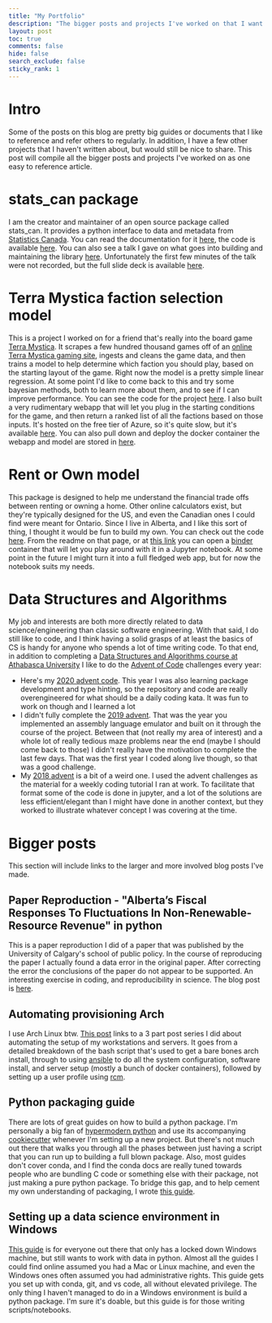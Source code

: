 ```yaml
---
title: "My Portfolio"
description: "The bigger posts and projects I've worked on that I want to share."
layout: post
toc: true
comments: false
hide: false
search_exclude: false
sticky_rank: 1
---
```


# Intro

Some of the posts on this blog are pretty big guides or documents that I like to reference and refer others to regularly. In addition, I have a few other projects that I haven't written about, but would still be nice to share. This post will compile all the bigger posts and projects I've worked on as one easy to reference article.

# stats_can package

I am the creator and maintainer of an open source package called stats_can. It provides a python interface to data and metadata from [Statistics Canada](https://www.statcan.gc.ca/eng/start). You can read the documentation for it [here](https://stats-can.readthedocs.io/en/latest/), the code is available [here](https://github.com/ianepreston/stats_can). You can also see a talk I gave on what goes into building and maintaining the library [here](https://www.youtube.com/watch?v=SJzg7HnISxw). Unfortunately the first few minutes of the talk were not recorded, but the full slide deck is available [here](https://docs.google.com/presentation/d/1ijCHBcqwYRbm3ZuHEJajwq5q89HPCu25UzUV2m-dx7Q/edit?usp=drivesdk).

# Terra Mystica faction selection model

This is a project I worked on for a friend that's really into the board game [Terra Mystica](https://boardgamegeek.com/boardgame/120677/terra-mystica). It scrapes a few hundred thousand games off of an [online Terra Mystica gaming site](https://terra.snellman.net/), ingests and cleans the game data, and then trains a model to help determine which faction you should play, based on the starting layout of the game. Right now the model is a pretty simple linear regression. At some point I'd like to come back to this and try some bayesian methods, both to learn more about them, and to see if I can improve performance. You can see the code for the project [here](https://terra.snellman.net/). I also built a very rudimentary webapp that will let you plug in the starting conditions for the game, and then return a ranked list of all the factions based on those inputs. It's hosted on the free tier of Azure, so it's quite slow, but it's available [here](https://tmmodel.azurewebsites.net/). You can also pull down and deploy the docker container the webapp and model are stored in [here](https://hub.docker.com/repository/docker/ianepreston/terra_mystica).

# Rent or Own model

This package is designed to help me understand the financial trade offs between renting or owning a home. Other online calculators exist, but they're typically designed for the US, and even the Canadian ones I could find were meant for Ontario. Since I live in Alberta, and I like this sort of thing, I thought it would be fun to build my own. You can check out the code [here](https://github.com/ianepreston/rentorown). From the readme on that page, or at [this link](https://mybinder.org/v2/gh/ianepreston/rentorown/HEAD?urlpath=lab/tree/index.ipynb) you can open a [binder](https://mybinder.org/) container that will let you play around with it in a Jupyter notebook. At some point in the future I might turn it into a full fledged web app, but for now the notebook suits my needs.


# Data Structures and Algorithms

My job and interests are both more directly related to data science/engineering than classic software engineering. With that said, I do still like to code, and I think having a solid grasps of at least the basics of CS is handy for anyone who spends a lot of time writing code. To that end, in addition to completing a [Data Structures and Algorithms course at Athabasca University](https://www.athabascau.ca/syllabi/comp/comp272.php) I like to do the [Advent of Code](https://adventofcode.com/) challenges every year:

* Here's my [2020 advent code](https://github.com/ianepreston/advent_2020). This year I was also learning package development and type hinting, so the repository and code are really overengineered for what should be a daily coding kata. It was fun to work on though and I learned a lot
* I didn't fully complete the [2019 advent](https://github.com/ianepreston/advent_2019). That was the year you implemented an assembly language emulator and built on it through the course of the project. Between that (not really my area of interest) and a whole lot of really tedious maze problems near the end (maybe I should come back to those) I didn't really have the motivation to complete the last few days. That was the first year I coded along live though, so that was a good challenge.
* My [2018 advent](https://github.com/ianepreston/advent_2018) is a bit of a weird one. I used the advent challenges as the material for a weekly coding tutorial I ran at work. To facilitate that format some of the code is done in jupyter, and a lot of the solutions are less efficient/elegant than I might have done in another context, but they worked to illustrate whatever concept I was covering at the time.

# Bigger posts

This section will include links to the larger and more involved blog posts I've made.

## Paper Reproduction - "Alberta’s Fiscal Responses To Fluctuations In Non-Renewable-Resource Revenue" in python

This is a paper reproduction I did of a paper that was published by the University of Calgary's school of public policy. In the course of reproducing the paper I actually found a data error in the original paper. After correcting the error the conclusions of the paper do not appear to be supported. An interesting exercise in coding, and reproducibility in science. The blog post is [here](https://blog.ianpreston.ca/econometrics/jupyter/python/alberta/2021/02/26/ferede.html).

## Automating provisioning Arch

I use Arch Linux btw. [This post](https://blog.ianpreston.ca/configuration/linux/arch/2020/11/26/arch-tldr.html) links to a 3 part post series I did about automating the setup of my workstations and servers. It goes from a detailed breakdown of the bash script that's used to get a bare bones arch install, through to using [ansible](https://www.ansible.com/) to do all the system configuration, software install, and server setup (mostly a bunch of docker containers), followed by setting up a user profile using [rcm](https://github.com/thoughtbot/rcm).

## Python packaging guide

There are lots of great guides on how to build a python package. I'm personally a big fan of [hypermodern python](https://cjolowicz.github.io/posts/hypermodern-python-01-setup/) and use its accompanying [cookiecutter](https://cookiecutter.readthedocs.io/en/1.7.2/) whenever I'm setting up a new project. But there's not much out there that walks you through all the phases between just having a script that you can run up to building a full blown package. Also, most guides don't cover conda, and I find the conda docs are really tuned towards people who are bundling C code or something else with their package, not just making a pure python package. To bridge this gap, and to help cement my own understanding of packaging, I wrote [this guide](https://blog.ianpreston.ca/python/poetry/conda/2020/07/09/pypack.html).

## Setting up a data science environment in Windows

[This guide](https://blog.ianpreston.ca/data/python/configuration/2020/02/15/windows-ds-software.html) is for everyone out there that only has a locked down Windows machine, but still wants to work with data in python. Almost all the guides I could find online assumed you had a Mac or Linux machine, and even the Windows ones often assumed you had administrative rights. This guide gets you set up with conda, git, and vs code, all without elevated privilege. The only thing I haven't managed to do in a Windows environment is build a python package. I'm sure it's doable, but this guide is for those writing scripts/notebooks.